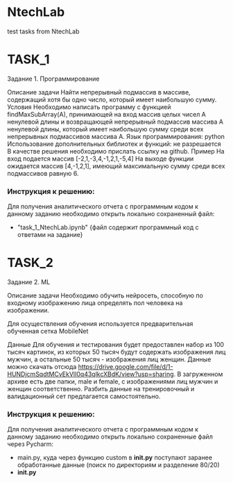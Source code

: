 # NtechLab
test tasks from NtechLab
# TASK_1

Задание 1. Программирование

Описание задачи
Найти непрерывный подмассив в массиве, содержащий хотя бы одно число,
который имеет наибольшую сумму.
Условия
Необходимо написать программу с функцией findMaxSubArray(A),
принимающей на вход массив целых чисел А ненулевой длины и
возвращающей непрерывный подмассив массива А ненулевой длины,
который имеет наибольшую сумму среди всех непрерывных
подмассивов массива А.
Язык программирования: python
Использование дополнительных библиотек и функций: не разрешается
В качестве решения необходимо прислать ссылку на github.
Пример
На вход подается массив [-2,1,-3,4,-1,2,1,-5,4]
На выходе функции ожидается массив [4,-1,2,1], имеющий максимальную
сумму среди всех подмассивов равную 6.

### Инструкция к решению:

Для получения аналитического отчета с программным кодом к данному заданию необходимо открыть локально сохраненный файл:
- "task_1_NtechLab.ipynb" {файл содержит программный код с ответами на задание}

# TASK_2
Задание 2. ML

Описание задачи
Необходимо обучить нейросеть, способную по входному изображению лица
определять пол человека на изображении.

Для осуществления обучения используется предварительная обученная сетка MobileNet


Данные
Для обучения и тестирования будет предоставлен набор из 100 тысяч
картинок, из которых 50 тысяч будут содержать изображения лиц мужчин, а
остальные 50 тысяч - изображения лиц женщин.
Данные можно скачать отсюда https://drive.google.com/file/d/1-HUNDjcmSqdtMCvEkVlI0q43qlkcXBdK/view?usp=sharing. В загруженном архиве есть две папки, male и
female, с изображениями лиц мужчин и женщин соответственно. Разбить
данные на тренировочный и валидационный сет предлагается
самостоятельно.

### Инструкция к решению:

Для получения аналитического отчета с программным кодом к данному заданию необходимо открыть локально сохраненные файл через Pycharm:
- main.py, куда через функцию custom в __init.py__ поступают заранее обработанные данные (поиск по директориям и разделение 80/20)
- __init.py__ 
